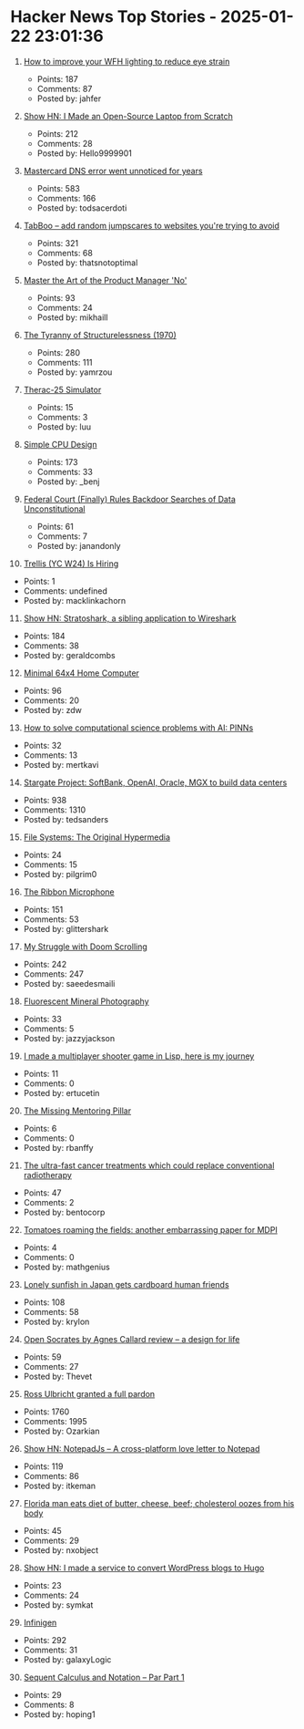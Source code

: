 # Hacker News Top Stories - 2025-01-22 23:01:36

1. [How to improve your WFH lighting to reduce eye strain](https://rustle.ca/posts/articles/work-from-home-lighting)
   - Points: 187
   - Comments: 87
   - Posted by: jahfer

2. [Show HN: I Made an Open-Source Laptop from Scratch](https://www.byran.ee/posts/creation/)
   - Points: 212
   - Comments: 28
   - Posted by: Hello9999901

3. [Mastercard DNS error went unnoticed for years](https://krebsonsecurity.com/2025/01/mastercard-dns-error-went-unnoticed-for-years/)
   - Points: 583
   - Comments: 166
   - Posted by: todsacerdoti

4. [TabBoo – add random jumpscares to websites you're trying to avoid](https://tabboo.xyz/)
   - Points: 321
   - Comments: 68
   - Posted by: thatsnotoptimal

5. [Master the Art of the Product Manager 'No'](https://LetsNotDoThat.com)
   - Points: 93
   - Comments: 24
   - Posted by: mikhaill

6. [The Tyranny of Structurelessness (1970)](https://www.jofreeman.com/joreen/tyranny.htm)
   - Points: 280
   - Comments: 111
   - Posted by: yamrzou

7. [Therac-25 Simulator](http://web.mit.edu/6.033/2007/wwwdocs/assignments/handson-therac.html)
   - Points: 15
   - Comments: 3
   - Posted by: luu

8. [Simple CPU Design](http://simplecpudesign.com/)
   - Points: 173
   - Comments: 33
   - Posted by: _benj

9. [Federal Court (Finally) Rules Backdoor Searches of Data Unconstitutional](https://www.eff.org/deeplinks/2025/01/victory-federal-court-finally-rules-backdoor-searches-702-data-unconstitutional)
   - Points: 61
   - Comments: 7
   - Posted by: janandonly

10. [Trellis (YC W24) Is Hiring](https://runtrellis.com/)
   - Points: 1
   - Comments: undefined
   - Posted by: macklinkachorn

11. [Show HN: Stratoshark, a sibling application to Wireshark](https://stratoshark.org/)
   - Points: 184
   - Comments: 38
   - Posted by: geraldcombs

12. [Minimal 64x4 Home Computer](https://github.com/slu4coder/Minimal-64x4-Home-Computer)
   - Points: 96
   - Comments: 20
   - Posted by: zdw

13. [How to solve computational science problems with AI: PINNs](https://mertkavi.com/how-to-solve-computational-science-problems-with-ai-physics-informed-neural-networks-pinns/)
   - Points: 32
   - Comments: 13
   - Posted by: mertkavi

14. [Stargate Project: SoftBank, OpenAI, Oracle, MGX to build data centers](https://apnews.com/article/trump-ai-openai-oracle-softbank-son-altman-ellison-be261f8a8ee07a0623d4170397348c41)
   - Points: 938
   - Comments: 1310
   - Posted by: tedsanders

15. [File Systems: The Original Hypermedia](https://jon.work/og/)
   - Points: 24
   - Comments: 15
   - Posted by: pilgrim0

16. [The Ribbon Microphone](https://khz.ac/sound/ribbon-mic/)
   - Points: 151
   - Comments: 53
   - Posted by: glittershark

17. [My Struggle with Doom Scrolling](https://allthatjazz.me/posts/doom-scrolling-struggles)
   - Points: 242
   - Comments: 247
   - Posted by: saeedesmaili

18. [Fluorescent Mineral Photography](https://www.naturesrainbows.com/photography)
   - Points: 33
   - Comments: 5
   - Posted by: jazzyjackson

19. [I made a multiplayer shooter game in Lisp, here is my journey](https://ertu.dev/posts/i-made-an-online-shooter-game-in-lisp/)
   - Points: 11
   - Comments: 0
   - Posted by: ertucetin

20. [The Missing Mentoring Pillar](https://blog.sigplan.org/2025/01/13/the-missing-mentoring-pillar/)
   - Points: 6
   - Comments: 0
   - Posted by: rbanffy

21. [The ultra-fast cancer treatments which could replace conventional radiotherapy](https://www.bbc.com/future/article/20250121-the-physics-transforming-cancer)
   - Points: 47
   - Comments: 2
   - Posted by: bentocorp

22. [Tomatoes roaming the fields: another embarrassing paper for MDPI](http://deevybee.blogspot.com/2025/01/tomatoes-roaming-fields-and-canaries-in.html)
   - Points: 4
   - Comments: 0
   - Posted by: mathgenius

23. [Lonely sunfish in Japan gets cardboard human friends](https://www.bbc.com/news/articles/cqjv4lz7g57o)
   - Points: 108
   - Comments: 58
   - Posted by: krylon

24. [Open Socrates by Agnes Callard review – a design for life](https://www.theguardian.com/books/2025/jan/16/open-socrates-by-agnes-callard-review-a-design-for-life)
   - Points: 59
   - Comments: 27
   - Posted by: Thevet

25. [Ross Ulbricht granted a full pardon](https://twitter.com/Free_Ross/status/1881851923005165704)
   - Points: 1760
   - Comments: 1995
   - Posted by: Ozarkian

26. [Show HN: NotepadJs – A cross-platform love letter to Notepad](https://github.com/itamarom/notepadjs)
   - Points: 119
   - Comments: 86
   - Posted by: itkeman

27. [Florida man eats diet of butter, cheese, beef; cholesterol oozes from his body](https://arstechnica.com/health/2025/01/florida-man-eats-diet-of-butter-cheese-beef-cholesterol-oozes-from-his-body/)
   - Points: 45
   - Comments: 29
   - Posted by: nxobject

28. [Show HN: I made a service to convert WordPress blogs to Hugo](https://wp2hugo.blogdb.org/)
   - Points: 23
   - Comments: 24
   - Posted by: symkat

29. [Infinigen](https://infinigen.org/)
   - Points: 292
   - Comments: 31
   - Posted by: galaxyLogic

30. [Sequent Calculus and Notation – Par Part 1](https://ryanbrewer.dev/posts/sequent-calculus/)
   - Points: 29
   - Comments: 8
   - Posted by: hoping1

